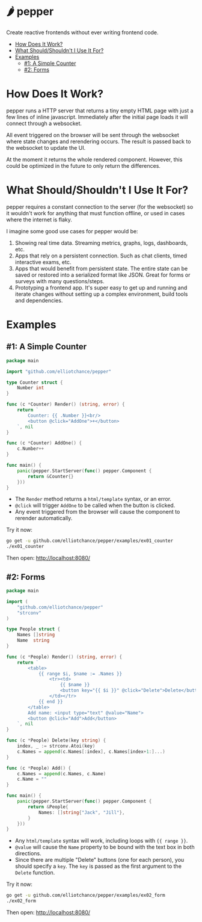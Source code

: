 # 🌶️ pepper

Create reactive frontends without ever writing frontend code.

   * [How Does It Work?](#how-does-it-work)
   * [What Should/Shouldn't I Use It For?](#what-shouldshouldnt-i-use-it-for)
   * [Examples](#examples)
      * [#1: A Simple Counter](#1-a-simple-counter)
      * [#2: Forms](#2-forms)

# How Does It Work?

pepper runs a HTTP server that returns a tiny empty HTML page with just a few
lines of inline javascript. Immediately after the initial page loads it will
connect through a websocket.

All event triggered on the browser will be sent through the websocket where
state changes and rerendering occurs. The result is passed back to the websocket
to update the UI.

At the moment it returns the whole rendered component. However, this could be
optimized in the future to only return the differences.

# What Should/Shouldn't I Use It For?

pepper requires a constant connection to the server (for the websocket) so it
wouldn't work for anything that must function offline, or used in cases where
the internet is flaky.

I imagine some good use cases for pepper would be:

1. Showing real time data. Streaming metrics, graphs, logs, dashboards, etc.
2. Apps that rely on a persistent connection. Such as chat clients, timed
interactive exams, etc.
3. Apps that would benefit from persistent state. The entire state can be saved
or restored into a serialized format like JSON. Great for forms or surveys with
many questions/steps.
4. Prototyping a frontend app. It's super easy to get up and running and iterate
changes without setting up a complex environment, build tools and dependencies.

# Examples

## #1: A Simple Counter

```go
package main

import "github.com/elliotchance/pepper"

type Counter struct {
	Number int
}

func (c *Counter) Render() (string, error) {
	return `
		Counter: {{ .Number }}<br/>
		<button @click="AddOne">+</button>
	`, nil
}

func (c *Counter) AddOne() {
	c.Number++
}

func main() {
	panic(pepper.StartServer(func() pepper.Component {
		return &Counter{}
	}))
}
```

- The `Render` method returns a `html/template` syntax, or an error.
- `@click` will trigger `AddOne` to be called when the button is clicked.
- Any event triggered from the browser will cause the component to rerender
automatically.

Try it now:

```bash
go get -u github.com/elliotchance/pepper/examples/ex01_counter
./ex01_counter
```

Then open: [http://localhost:8080/](http://localhost:8080/)

## #2: Forms

```go
package main

import (
	"github.com/elliotchance/pepper"
	"strconv"
)

type People struct {
	Names []string
	Name  string
}

func (c *People) Render() (string, error) {
	return `
		<table>
			{{ range $i, $name := .Names }}
				<tr><td>
					{{ $name }}
					<button key="{{ $i }}" @click="Delete">Delete</button>
				</td></tr>
			{{ end }}
		</table>
		Add name: <input type="text" @value="Name">
		<button @click="Add">Add</button>
	`, nil
}

func (c *People) Delete(key string) {
	index, _ := strconv.Atoi(key)
	c.Names = append(c.Names[:index], c.Names[index+1:]...)
}

func (c *People) Add() {
	c.Names = append(c.Names, c.Name)
	c.Name = ""
}

func main() {
	panic(pepper.StartServer(func() pepper.Component {
		return &People{
			Names: []string{"Jack", "Jill"},
		}
	}))
}
```

- Any `html/template` syntax will work, including loops with `{{ range }}`.
- `@value` will cause the `Name` property to be bound with the text box in both
directions.
- Since there are multiple "Delete" buttons (one for each person), you should
specify a `key`. The `key` is passed as the first argument to the `Delete`
function.

Try it now:

```bash
go get -u github.com/elliotchance/pepper/examples/ex02_form
./ex02_form
```

Then open: [http://localhost:8080/](http://localhost:8080/)
